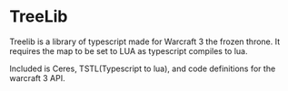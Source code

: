 # TreeLib

Treelib is a library of typescript made for Warcraft 3 the frozen throne.
It requires the map to be set to LUA as typescript compiles to lua.

Included is Ceres, TSTL(Typescript to lua), and code definitions for the warcraft 3 API.
